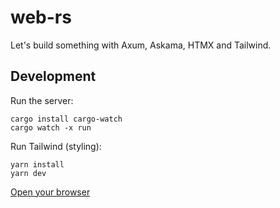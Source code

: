 # web-rs

Let's build something with Axum, Askama, HTMX and Tailwind.

## Development

Run the server:

```
cargo install cargo-watch
cargo watch -x run
```

Run Tailwind (styling):

```
yarn install
yarn dev
```

[Open your browser](http://localhost:3000)
